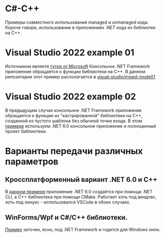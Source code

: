# C#-C++

Примеры совместного использования managed и unmanaged кода.
Короче говоря, использование в приложениях .NET кода из библиотек на C++.

# Visual Studio 2022 example 01

Источником являетя [тутор от Microsoft](https://learn.microsoft.com/en-us/visualstudio/debugger/how-to-debug-managed-and-native-code?view=vs-2022)
Консольное .NET Framework приложение обращается к функции библиотеки на C++.
В данном репозитарии этот пример располагается в [visual-studio/mixed-mode01](visual-studio/mixed-mode01)

# Visual Studio 2022 example 02

В предыдущем случае консольное .NET Framework приложение обращается к функции из "кастрированной" библиотеки на C++, созданной из пустого шаблона без обычной точки входа. В этом [примере](visual-studio/mixed-mode02) используем .NET 6.0 консольное приложение и полноценный проект библиотеки.

# Варианты передачи различных параметров

## Кроссплатформенный вариант .NET 6.0 и C++

В [данном примере](param-transfer-01) приложение .NET 6.0 создаётся при помощи .NET CLI, а C++ библиотека при помощи CMake. Работает хоть под виндовс, хоть под линукс - использовался VSCode в обоих случаях.

## WinForms/Wpf и C#/C++ библиотеки.

[Пример](param-transfer-02) заточен, ясно, под .NET Framework и годится для Windows онли.


